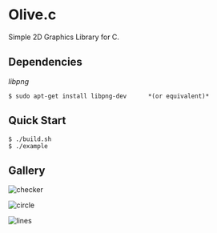 # Olive.c

Simple 2D Graphics Library for C.

## Dependencies

*libpng*

```console
$ sudo apt-get install libpng-dev      *(or equivalent)*
```

## Quick Start

```console
$ ./build.sh
$ ./example
```

## Gallery

![checker](./imgs/checker.png)

![circle](./imgs/circle.png)

![lines](./imgs/lines.png)
